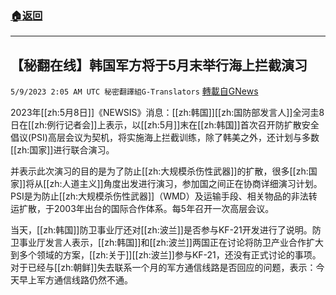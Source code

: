 ###  [:house:返回](README.md)
---


## 【秘翻在线】韩国军方将于5月末举行海上拦截演习
`5/9/2023 2:05 AM UTC 秘密翻譯組G-Translators` [轉載自GNews](https://gnews.org/articles/1285177)

2023年[[zh:5月8日]]《NEWSIS》消息：[[zh:韩国]][[zh:国防部发言人]]全河圭8日在[[zh:例行记者会]]上表示，以[[zh:5月]]末在[[zh:韩国]]首次召开防扩散安全倡议(PSI)高层会议为契机，将实施海上拦截训练，除了韩美之外，还计划与多数[[zh:国家]]进行联合演习。

并表示此次演习的目的是为了防止[[zh:大规模杀伤性武器]]的扩散，很多[[zh:国家]]将从[[zh:人道主义]]角度出发进行演习，参加国之间正在协商详细演习计划。PSI是为防止[[zh:大规模杀伤性武器]]（WMD）及运输手段、相关物品的非法转运扩散，于2003年出台的国际合作体系。每5年召开一次高层会议。

当天，[[zh:韩国]]防卫事业厅还对[[zh:波兰]]是否参与KF-21开发进行了说明。防卫事业厅发言人表示，[[zh:韩国]]和[[zh:波兰]]两国正在讨论将防卫产业合作扩大到多个领域的方案，[[zh:关于]][[zh:波兰]]参与KF-21，还没有正式讨论的事项。对于已经与[[zh:朝鲜]]失去联系一个月的军方通信线路是否回应的问题，表示：今天早上军方通信线路仍然不通。
